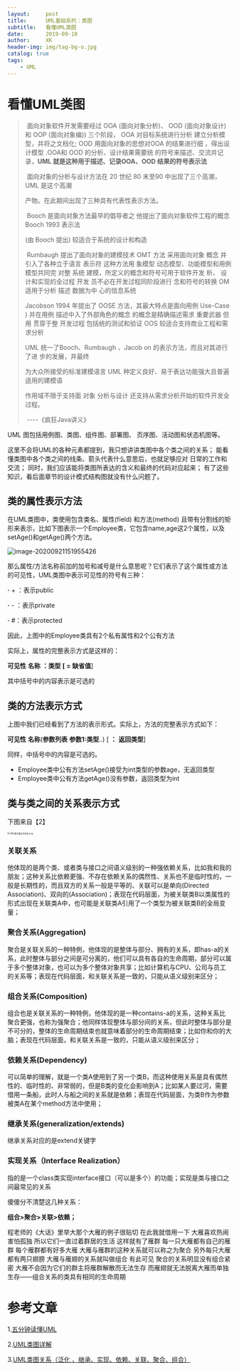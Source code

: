 ```yaml
---
layout:     post
title:      UML基础系列：类图
subtitle:   看懂UML类图
date:       2019-09-10
author:     XK
header-img: img/tag-bg-o.jpg
catalog: true
tags:
    - UML
---
```


# 看懂UML类图

> ​	面向对象软件开发需要经过 OOA (面向对象分析)、 OOD (面向对象设计)和 OOP (面向对象编)) 三个阶段， OOA 对目标系统进行分析 建立分析模型，并将之文档化; OOD 用面向对象的思想对OOA 的结果进行细 ，得出设计模型 .OOA和 OOD 的分析、设计结果需要统 的符号来描述、交流并记录，**UML 就是这种用于描述、记录OOA、OOD 结果的符号表示法**
>
> ​	面向对象的分析与设计方法在 20 世纪 80 末至90 中出现了三个高潮， UML 是这个高潮
>
> 产物。在此期间出现了三种具有代表性表示方法。
>
> ​	Booch 是面向对象方法最早的倡导者之 他提出了面向对象软件工程的概念 Booch 1993 表示法
>
> (由 Booch 提出) 较适合于系统的设计和构造
>
> ​	Rumbaugh 提出了面向对象的建模技术 OMT 方法 采用面向对象 概念 并引入了各种立于语言 表示符 这种方法用 象模型 动态模型、功能模型和用例模型共同完 对整 系统 建模，所定义的概念和符号可用于软件开发 析、 设计和实现的全过程 开发 员不必在开发过程同阶段进行 念和符号的转换 OM 适用于分析 描述 数据为中 心的信息系统
>
> Jacobson 1994 年提出了 OOSE 方法，其最大特点是面向用例 Use-Case ) 并在用例 描述中入了外部角色的概念 的概念是精确描述需求 重要武器 但用 贯穿于整 开发过程 包括统的测试和验证 OOS 较适合支持商业工程和需求分析
>
> UML 统一了Booch、Rumbaugh 、Jacob on 的表示方法，而且对其进行了进 步的发展，并最终
>
> 为大众所接受的标准建模语言 UML 种定义良好、易于表达功能强大且普遍适用的建模语
>
> 作用域不限于支持面 对象 分析与设计 还支持从需求分析开始的软件开发全过程。
>
> ​																						----《疯狂Java讲义》

UML 图包括用例图、类图、组件图、部署图、 页序图、活动图和状态机图等。

这里不会将UML的各种元素都提到，我只想讲讲类图中各个类之间的关系； 能看懂类图中各个类之间的线条、箭头代表什么意思后，也就足够应对 日常的工作和交流； 同时，我们应该能将类图所表达的含义和最终的代码对应起来； 有了这些知识，看后面章节的设计模式结构图就没有什么问题了。



## 类的属性表示方法

在UML类图中，类使用包含类名、属性(field) 和方法(method) 且带有分割线的矩形来表示，比如下图表示一个Employee类，它包含name,age这2个属性，以及setAge()和getAge()两个方法。

![image-20200921151955426](https://kaikaimd.oss-cn-beijing.aliyuncs.com/md/image-20200921151955426.png)



那么属性/方法名称前加的加号和减号是什么意思呢？它们表示了这个属性或方法的可见性，UML类图中表示可见性的符号有三种：

**·** + ：表示public

**·** - ：表示private

**·** #：表示protected

因此，上图中的Employee类具有2个私有属性和2个公有方法

实际上，属性的完整表示方式是这样的：

**可见性** **名称** **：类型** **[ =** **缺省值**]

其中括号中的内容表示是可选的

## 类的方法表示方式

上图中我们已经看到了方法的表示形式。实际上，方法的完整表示方式如下：

**可见性** **名称**(**参数列表** **参数1:类型**..) [ **：** **返回类型**]

同样，中括号中的内容是可选的。

- Employee类中公有方法setAge()接受为int类型的参数age，无返回类型
- Employee类中公有方法getAge()没有参数，返回类型为int

## 类与类之间的关系表示方式

下图来自【2】

<img src="https://kaikaimd.oss-cn-beijing.aliyuncs.com/md/16c098ab66f35678" alt="UML类与类之间关系.png" style="zoom: 33%;" />

### 关联关系

他体现的是两个类、或者类与接口之间语义级别的一种强依赖关系，比如我和我的朋友；这种关系比依赖更强、不存在依赖关系的偶然性、关系也不是临时性的，一般是长期性的，而且双方的关系一般是平等的、关联可以是单向(Directed Association)、双向的(Association)；表现在代码层面，为被关联类B以类属性的形式出现在关联类A中，也可能是关联类A引用了一个类型为被关联类B的全局变量；

### 聚合关系(Aggregation)

聚合是关联关系的一种特例，他体现的是整体与部分、拥有的关系，即has-a的关系，此时整体与部分之间是可分离的，他们可以具有各自的生命周期，部分可以属于多个整体对象，也可以为多个整体对象共享；比如计算机与CPU、公司与员工的关系等；表现在代码层面，和关联关系是一致的，只能从语义级别来区分；

### 组合关系(Composition)

组合也是关联关系的一种特例，他体现的是一种contains-a的关系，这种关系比聚合更强，也称为强聚合；他同样体现整体与部分间的关系，但此时整体与部分是不可分的，整体的生命周期结束也就意味着部分的生命周期结束；比如你和你的大脑；表现在代码层面，和关联关系是一致的，只能从语义级别来区分；

### 依赖关系(Dependency)

可以简单的理解，就是一个类A使用到了另一个类B，而这种使用关系是具有偶然性的、临时性的、非常弱的，但是B类的变化会影响到A；比如某人要过河，需要借用一条船，此时人与船之间的关系就是依赖；表现在代码层面，为类B作为参数被类A在某个method方法中使用；

### 继承关系(generalization/extends)

继承关系对应的是extend关键字

### 实现关系（Interface Realization）

指的是一个class类实现interface接口（可以是多个）的功能；实现是类与接口之间最常见的关系



傻傻分不清楚这几种关系：

**组合>聚合>关联>依赖；**



程老师的《大话》里举大那个大雁的例子很贴切 在此我就借用一下 大雁喜欢热闹害怕孤独 所以它们一直过着群居的生活 这样就有了雁群 每一只大雁都有自己的雁群 每个雁群都有好多大雁 大雁与雁群的这种关系就可以称之为聚合 另外每只大雁都有两只翅膀 大雁与雁翅的关系就叫做组合 有此可见 聚合的关系明显没有组合紧密 大雁不会因为它们的群主将雁群解散而无法生存 而雁翅就无法脱离大雁而单独生存——组合关系的类具有相同的生命周期





# 参考文章

1.[五分钟读懂UML](https://www.cnblogs.com/shindo/p/5579191.html)

2.[UML类图详解](https://juejin.im/post/6844903893327937550)

3.[UML类图关系（泛化 、继承、实现、依赖、关联、聚合、组合）](https://www.cnblogs.com/olvo/archive/2012/05/03/2481014.html)